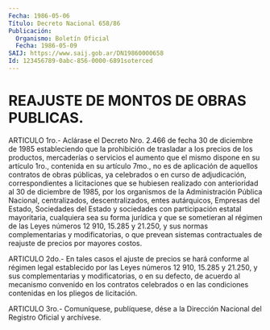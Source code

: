 ```yaml
---
Fecha: 1986-05-06
Título: Decreto Nacional 658/86
Publicación:
  Organismo: Boletín Oficial
  Fecha: 1986-05-09
SAIJ: https://www.saij.gob.ar/DN19860000658
Id: 123456789-0abc-856-0000-6891soterced
---
```

# REAJUSTE DE MONTOS DE OBRAS PUBLICAS.

<a id="1"></a>
ARTICULO  1ro.-  Aclárase el Decreto Nro. 2.466 de fecha 30 de diciembre de 1985 estableciendo  que  la prohibición de trasladar a los precios de los productos, mercaderías  o  servicios  el aumento que el mismo dispone en su artículo 1ro., contenida en su  artículo 7mo.,  no es de aplicación de aquellos contratos de obras públicas, ya celebrados  o  en  curso  de  adjudicación,  correspondientes  a licitaciones  que  se  hubiesen realizado con anterioridad al 30 de diciembre de 1985, por los  organismos de la Administración Pública Nacional,  centralizados,  descentralizados,    entes  autárquicos, Empresas  del  Estado,  Sociedades  del  Estado  y  sociedades  con participación   estatal  mayoritaria,  cualquiera  sea  su    forma jurídica y que se  sometieran  al  régimen  de las Leyes números 12 910, 15.285 y 21.250, y sus normas complementarias y modificatorias,  o que prevean sistemas contractuales  de  reajuste de precios por mayores costos.

<a id="2"></a>
ARTICULO  2do.-  En  tales  casos el ajuste de precios se hará conforme al régimen legal establecido  por  las  Leyes  números  12 910,  15.285 y 21.250, y sus complementarias y modificatorias, o en su defecto,  de  acuerdo  al  mecanismo  convenido en los contratos celebrados  o  en  las condiciones contenidas  en  los  pliegos  de licitación.

<a id="3"></a>
ARTICULO  3ro.-  Comuníquese,  publíquese, dése a la Dirección Nacional del Registro Oficial y archívese.